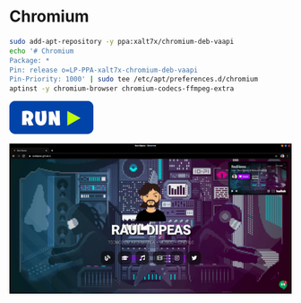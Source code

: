 # Chromium
```bash
sudo add-apt-repository -y ppa:xalt7x/chromium-deb-vaapi
echo '# Chromium
Package: *
Pin: release o=LP-PPA-xalt7x-chromium-deb-vaapi
Pin-Priority: 1000' | sudo tee /etc/apt/preferences.d/chromium
aptinst -y chromium-browser chromium-codecs-ffmpeg-extra
```
[![bashrun](../images/bashrun.png)](br:chromium)

![appimagelauncher](../images/chromium.png)